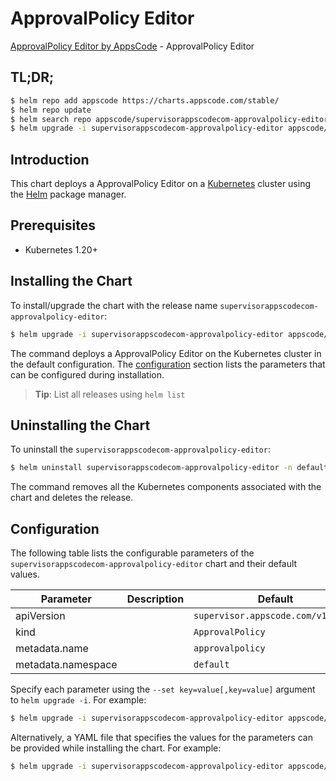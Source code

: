 # ApprovalPolicy Editor

[ApprovalPolicy Editor by AppsCode](https://appscode.com) - ApprovalPolicy Editor

## TL;DR;

```bash
$ helm repo add appscode https://charts.appscode.com/stable/
$ helm repo update
$ helm search repo appscode/supervisorappscodecom-approvalpolicy-editor --version=v0.21.0
$ helm upgrade -i supervisorappscodecom-approvalpolicy-editor appscode/supervisorappscodecom-approvalpolicy-editor -n default --create-namespace --version=v0.21.0
```

## Introduction

This chart deploys a ApprovalPolicy Editor on a [Kubernetes](http://kubernetes.io) cluster using the [Helm](https://helm.sh) package manager.

## Prerequisites

- Kubernetes 1.20+

## Installing the Chart

To install/upgrade the chart with the release name `supervisorappscodecom-approvalpolicy-editor`:

```bash
$ helm upgrade -i supervisorappscodecom-approvalpolicy-editor appscode/supervisorappscodecom-approvalpolicy-editor -n default --create-namespace --version=v0.21.0
```

The command deploys a ApprovalPolicy Editor on the Kubernetes cluster in the default configuration. The [configuration](#configuration) section lists the parameters that can be configured during installation.

> **Tip**: List all releases using `helm list`

## Uninstalling the Chart

To uninstall the `supervisorappscodecom-approvalpolicy-editor`:

```bash
$ helm uninstall supervisorappscodecom-approvalpolicy-editor -n default
```

The command removes all the Kubernetes components associated with the chart and deletes the release.

## Configuration

The following table lists the configurable parameters of the `supervisorappscodecom-approvalpolicy-editor` chart and their default values.

|     Parameter      | Description |                    Default                    |
|--------------------|-------------|-----------------------------------------------|
| apiVersion         |             | <code>supervisor.appscode.com/v1alpha1</code> |
| kind               |             | <code>ApprovalPolicy</code>                   |
| metadata.name      |             | <code>approvalpolicy</code>                   |
| metadata.namespace |             | <code>default</code>                          |


Specify each parameter using the `--set key=value[,key=value]` argument to `helm upgrade -i`. For example:

```bash
$ helm upgrade -i supervisorappscodecom-approvalpolicy-editor appscode/supervisorappscodecom-approvalpolicy-editor -n default --create-namespace --version=v0.21.0 --set apiVersion=supervisor.appscode.com/v1alpha1
```

Alternatively, a YAML file that specifies the values for the parameters can be provided while
installing the chart. For example:

```bash
$ helm upgrade -i supervisorappscodecom-approvalpolicy-editor appscode/supervisorappscodecom-approvalpolicy-editor -n default --create-namespace --version=v0.21.0 --values values.yaml
```
